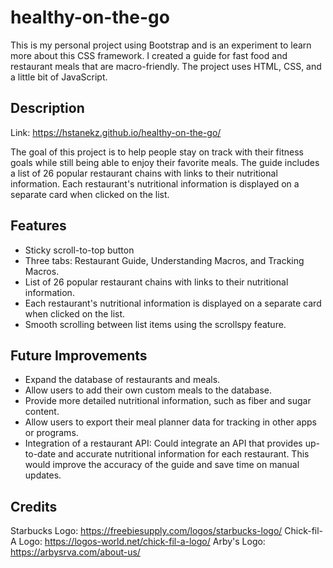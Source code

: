 # healthy-on-the-go

This is my personal project using Bootstrap and is an experiment to learn more about this CSS framework. I created a guide for fast food and restaurant meals that are macro-friendly. The project uses HTML, CSS, and a little bit of JavaScript.

## Description
Link: https://hstanekz.github.io/healthy-on-the-go/

The goal of this project is to help people stay on track with their fitness goals while still being able to enjoy their favorite meals. The guide includes a list of 26 popular restaurant chains with links to their nutritional information. Each restaurant's nutritional information is displayed on a separate card when clicked on the list.

## Features

- Sticky scroll-to-top button
- Three tabs: Restaurant Guide, Understanding Macros, and Tracking Macros.
- List of 26 popular restaurant chains with links to their nutritional information.
- Each restaurant's nutritional information is displayed on a separate card when clicked on the list.
- Smooth scrolling between list items using the scrollspy feature.

## Future Improvements

- Expand the database of restaurants and meals.
- Allow users to add their own custom meals to the database.
- Provide more detailed nutritional information, such as fiber and sugar content.
- Allow users to export their meal planner data for tracking in other apps or programs. 
- Integration of a restaurant API: Could integrate an API that provides up-to-date and accurate nutritional information for each restaurant. This would improve the accuracy of the guide and save time on manual updates.

## Credits
Starbucks Logo: https://freebiesupply.com/logos/starbucks-logo/
Chick-fil-A Logo: https://logos-world.net/chick-fil-a-logo/
Arby's Logo: https://arbysrva.com/about-us/